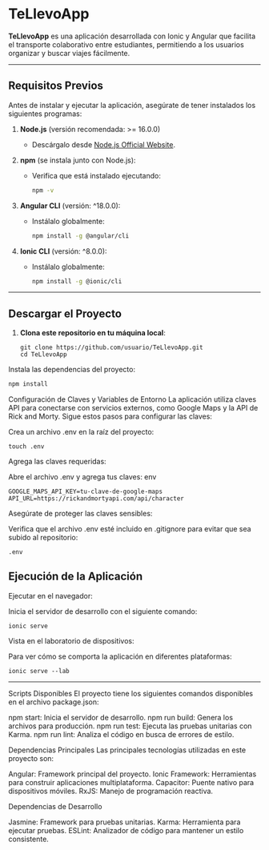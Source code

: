 # TeLlevoApp

**TeLlevoApp** es una aplicación desarrollada con Ionic y Angular que facilita el transporte colaborativo entre estudiantes, permitiendo a los usuarios organizar y buscar viajes fácilmente.

---

## **Requisitos Previos**

Antes de instalar y ejecutar la aplicación, asegúrate de tener instalados los siguientes programas:

1. **Node.js** (versión recomendada: >= 16.0.0)
   - Descárgalo desde [Node.js Official Website](https://nodejs.org/).

2. **npm** (se instala junto con Node.js):
   - Verifica que está instalado ejecutando:
     ```bash
     npm -v
     ```

3. **Angular CLI** (versión: ^18.0.0):
   - Instálalo globalmente:
     ```bash
     npm install -g @angular/cli
     ```

4. **Ionic CLI** (versión: ^8.0.0):
   - Instálalo globalmente:
     ```bash
     npm install -g @ionic/cli
     ```

---

## **Descargar el Proyecto**

1. **Clona este repositorio en tu máquina local**:
   ```
   git clone https://github.com/usuario/TeLlevoApp.git
   cd TeLlevoApp
Instala las dependencias del proyecto:
```bash
npm install
```
Configuración de Claves y Variables de Entorno
La aplicación utiliza claves API para conectarse con servicios externos, como Google Maps y la API de Rick and Morty. Sigue estos pasos para configurar las claves:

Crea un archivo .env en la raíz del proyecto:

```
touch .env
```
Agrega las claves requeridas:

Abre el archivo .env y agrega tus claves:
env
```
GOOGLE_MAPS_API_KEY=tu-clave-de-google-maps
API_URL=https://rickandmortyapi.com/api/character
```
Asegúrate de proteger las claves sensibles:

Verifica que el archivo .env esté incluido en .gitignore para evitar que sea subido al repositorio:
```
.env
```
## **Ejecución de la Aplicación**


Ejecutar en el navegador:

Inicia el servidor de desarrollo con el siguiente comando:
```
ionic serve
```
Vista en el laboratorio de dispositivos:

Para ver cómo se comporta la aplicación en diferentes plataformas:
```
ionic serve --lab
```
---
Scripts Disponibles
El proyecto tiene los siguientes comandos disponibles en el archivo package.json:

npm start: Inicia el servidor de desarrollo.
npm run build: Genera los archivos para producción.
npm run test: Ejecuta las pruebas unitarias con Karma.
npm run lint: Analiza el código en busca de errores de estilo.


Dependencias Principales
Las principales tecnologías utilizadas en este proyecto son:

Angular: Framework principal del proyecto.
Ionic Framework: Herramientas para construir aplicaciones multiplataforma.
Capacitor: Puente nativo para dispositivos móviles.
RxJS: Manejo de programación reactiva.


Dependencias de Desarrollo

Jasmine: Framework para pruebas unitarias.
Karma: Herramienta para ejecutar pruebas.
ESLint: Analizador de código para mantener un estilo consistente.
